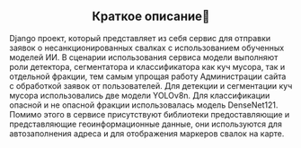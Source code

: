 ## <div align="center">Краткое описание📑</div>
<p>
  Django проект, который представляет из себя сервис для отправки заявок о несанкционированных свалках с использованием обученных моделей ИИ.
  В сценарии использования сервиса модели выполняют роли детектора, сегментатора и классификатора как куч мусора, так и отдельной фракции, тем самым упрощая работу Администрации сайта с       обработкой заявок от пользователей.
Для детекции и сегментации куч мусора использовались две модели YOLOv8n.
Для классификации опасной и не опасной фракции использовалась модель DenseNet121.
Помимо этого в сервисе присутствуют библиотеки предоставляющие и представляющие геоинформационные данные, они используются для автозаполнения адреса и для отображения маркеров свалок на карте. 
</p>
